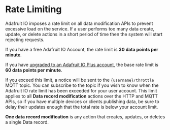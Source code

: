 # Rate Limiting

Adafruit IO imposes a rate limit on all data modification APIs to prevent excessive load on the service. If a user performs too many data create, update, or delete actions in a short period of time then the system will start rejecting requests.

If you have a free Adafruit IO Account, the rate limit is **30 data points per minute**.

If you have [upgraded to an Adafruit IO Plus account](https://io.adafruit.com/plus), the base rate limit is  **60 data points per minute**.

If you exceed this limit, a notice will be sent to the `{username}/throttle` MQTT topic. You can subscribe to the topic if you wish to know when the Adafruit IO rate limit has been exceeded for your user account. This limit applies to all **Data record modification** actions over the HTTP and MQTT APIs, so if you have multiple devices or clients publishing data, be sure to delay their updates enough that the total rate is below your account limit.

**One data record modification** is any action that creates, updates, or deletes a single Data record.
